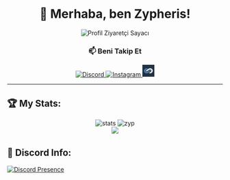 <h1 align="center">👋 Merhaba, ben Zypheris!</h1>

<p align="center">
  <img src="https://komarev.com/ghpvc/?username=zypheriss&color=blue" alt="Profil Ziyaretçi Sayacı" />
</p>


<h3 align="center">📫 Beni Takip Et</h3>

<p align="center">
  <a href="https://discord.com/users/773582512647569409" target="_blank">
    <img src="https://img.shields.io/badge/Discord-5865F2?style=for-the-badge&logo=discord&logoColor=white" alt="Discord" />
  </a>
  <a href="https://www.instagram.com/ilwixi7" target="_blank">
    <img src="https://img.shields.io/badge/Instagram-E4405F?style=for-the-badge&logo=instagram&logoColor=white" alt="Instagram" />
  </a>
  <a href="https://www.itemsatis.com/profil/liviuxs.html" target="_blank">
    <img src="https://github.com/Zypheriss/zypheriss/blob/main/zyp23.png?raw=true" alt="ItemSatış" height="28" />
  </a>
</p>

---

## 🏆 My Stats:
    
<p align="center">
   <img src="https://github-readme-stats.vercel.app/api?username=Zypheriss&count_private=true&show_icons=true&theme=dark&hide_border=true" width="%100" height="150px" alt="stats" />
   <img height="180" src="https://github-readme-stats.vercel.app/api/top-langs?username=Zypheriss&show_icons=true&locale=en&layout=compact&langs_count=8&theme=algolia" alt="zyp" />
    <br>
<img src="https://github-profile-trophy.vercel.app/?username=Zypheriss&theme=radical" />
</p>    
    
    
</div>

## 👾 Discord Info:
[![Discord Presence](https://lanyard.cnrad.dev/api/1015356240492245054?hideSpotify=false)](https://discord.com/users/1015356240492245054)
    
</div>

